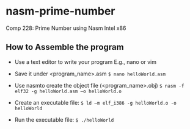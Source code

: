 # nasm-prime-number
Comp 228: Prime Number using Nasm Intel x86

## How to Assemble the program

- Use a text editor to write your program
        E.g., nano or vim

- Save it under <program_name>.asm
    ```$ nano helloWorld.asm```
 
- Use nasmto create the object file (<program_name>.obj)
    ```$ nasm -f elf32 -g helloWorld.asm –o helloWorld.o```

- Create an executable file: 
    ```$ ld –m elf_i386 -g helloWorld.o -o helloWorld```

- Run the executable file:
    ```$ ./helloWorld```